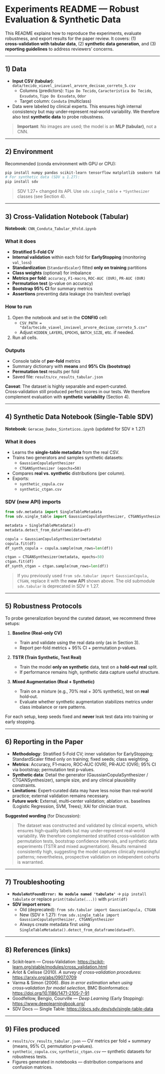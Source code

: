 # Experiments README — Robust Evaluation & Synthetic Data

This README explains how to reproduce the experiments, evaluate robustness, and export results for the paper review. It covers: (1) **cross‑validation with tabular data**, (2) **synthetic data generation**, and (3) **reporting guidelines** to address reviewers’ concerns.

---

## 1) Data
- **Input CSV (tabular)**: `data/tecido_viavel_inviavel_arvore_decisao_correto_5.csv`
  - Columns (predictors): `Tipo Do Tecido`, `Característica Do Tecido`, `Exsudato`, `Tipo Do Exsudato`, `Odor`
  - Target column: `Conduta` (multiclass)
- Data were labeled by clinical experts. This ensures high internal consistency but may under‑represent real‑world variability. We therefore also test **synthetic data** to probe robustness.

> **Important**: No images are used; the model is an **MLP (tabular)**, not a CNN.

---

## 2) Environment
Recommended (conda environment with GPU or CPU):
```bash
pip install numpy pandas scikit-learn tensorflow matplotlib seaborn tabulate
# For synthetic data (SDV ≥ 1.27):
pip install sdv
```
> SDV 1.27+ changed its API. Use `sdv.single_table` + `*Synthesizer` classes (see Section 4).

---

## 3) Cross‑Validation Notebook (Tabular)
**Notebook**: `CNN_Conduta_Tabular_KFold.ipynb`

### What it does
- **Stratified 5‑Fold CV**
- **Internal validation** within each fold for **EarlyStopping** (monitoring `val_loss`)
- **Standardization** (`StandardScaler`) fitted **only on training** partitions
- **Class weights** (optional) for imbalance
- **Metrics per fold**: `accuracy`, `F1‑macro`, `ROC‑AUC (OVR)`, `PR‑AUC (OVR)`
- **Permutation test** (p‑value on accuracy)
- **Bootstrap 95% CI** for summary metrics
- **Assertions** preventing data leakage (no train/test overlap)

### How to run
1. Open the notebook and set in the **CONFIG** cell:
   - `CSV_PATH = "data/tecido_viavel_inviavel_arvore_decisao_correto_5.csv"`
   - Adjust `HIDDEN_LAYERS`, `EPOCHS`, `BATCH_SIZE`, etc. if needed.
2. Run all cells.

### Outputs
- Console table of **per‑fold** metrics
- Summary dictionary with **means** and **95% CIs (bootstrap)**
- **Permutation test** results per fold
- Saved file: `results/cv_results_tabular.json`

**Caveat**: The dataset is highly separable and expert‑curated. Cross‑validation still produced perfect scores in our tests. We therefore complement evaluation with **synthetic variability** (Section 4).

---

## 4) Synthetic Data Notebook (Single‑Table SDV)
**Notebook**: `Geracao_Dados_Sinteticos.ipynb` (updated for SDV ≥ 1.27)

### What it does
- Learns the **single‑table metadata** from the real CSV.
- Trains two generators and samples synthetic datasets:
  - `GaussianCopulaSynthesizer`
  - `CTGANSynthesizer (epochs=50)`
- Compares **real vs. synthetic** distributions (per column).
- Exports:
  - `synthetic_copula.csv`
  - `synthetic_ctgan.csv`

### SDV (new API) imports
```python
from sdv.metadata import SingleTableMetadata
from sdv.single_table import GaussianCopulaSynthesizer, CTGANSynthesizer

metadata = SingleTableMetadata()
metadata.detect_from_dataframe(data=df)

copula = GaussianCopulaSynthesizer(metadata)
copula.fit(df)
df_synth_copula = copula.sample(num_rows=len(df))

ctgan = CTGANSynthesizer(metadata, epochs=50)
ctgan.fit(df)
df_synth_ctgan = ctgan.sample(num_rows=len(df))
```

> If you previously used `from sdv.tabular import GaussianCopula, CTGAN`, replace it with the **new API** shown above. The old submodule `sdv.tabular` is deprecated in SDV ≥ 1.27.

---

## 5) Robustness Protocols
To probe generalization beyond the curated dataset, we recommend three setups:

1. **Baseline (Real‑only CV)**  
   - Train and validate using the real data only (as in Section 3).  
   - Report per‑fold metrics + 95% CI + permutation p‑values.

2. **TSTR (Train Synthetic, Test Real)**  
   - Train the model **only on synthetic** data, test on a **hold‑out real** split.  
   - If performance remains high, synthetic data capture useful structure.

3. **Mixed Augmentation (Real + Synthetic)**  
   - Train on a mixture (e.g., 70% real + 30% synthetic), test on **real** hold‑out.  
   - Evaluate whether synthetic augmentation stabilizes metrics under class imbalance or rare patterns.

For each setup, keep seeds fixed and **never** leak test data into training or early stopping.

---

## 6) Reporting in the Paper
- **Methodology**: Stratified 5‑Fold CV; inner validation for EarlyStopping; StandardScaler fitted only on training; fixed seeds; class weighting.  
- **Metrics**: Accuracy, F1‑macro, ROC‑AUC (OVR), PR‑AUC (OVR); 95% CI via bootstrap; permutation test p‑values.  
- **Synthetic data**: Detail the generator (GaussianCopulaSynthesizer / CTGANSynthesizer), sample size, and any clinical plausibility constraints.  
- **Limitations**: Expert‑curated data may have less noise than real‑world practice; external validation remains necessary.  
- **Future work**: External, multi‑center validation; ablation vs. baselines (Logistic Regression, SVM, Trees); XAI for clinician trust.

**Suggested wording** (for Discussion):  
> The dataset was constructed and validated by clinical experts, which ensures high‑quality labels but may under‑represent real‑world variability. We therefore complemented stratified cross‑validation with permutation tests, bootstrap confidence intervals, and synthetic data experiments (TSTR and mixed augmentation). Results remained consistently high, suggesting the model captures clinically meaningful patterns; nevertheless, prospective validation on independent cohorts is warranted.

---

## 7) Troubleshooting
- **`ModuleNotFoundError: No module named 'tabulate'`** → `pip install tabulate` or replace `print(tabulate(...))` with `print(df)`  
- **SDV import errors**:
  - Old (deprecated): `from sdv.tabular import GaussianCopula, CTGAN`  
  - New (SDV ≥ 1.27): `from sdv.single_table import GaussianCopulaSynthesizer, CTGANSynthesizer`  
  - Always create metadata first using `SingleTableMetadata().detect_from_dataframe(data=df)`.

---

## 8) References (links)
- Scikit‑learn — Cross‑Validation: https://scikit-learn.org/stable/modules/cross_validation.html  
- Arlot & Celisse (2010). *A survey of cross‑validation procedures*: https://arxiv.org/abs/0907.0709  
- Varma & Simon (2006). *Bias in error estimation when using cross‑validation for model selection*, BMC Bioinformatics: https://doi.org/10.1186/1471-2105-7-91  
- Goodfellow, Bengio, Courville — *Deep Learning* (Early Stopping): https://www.deeplearningbook.org/  
- SDV Docs — Single Table: https://docs.sdv.dev/sdv/single-table-data  

---

## 9) Files produced
- `results/cv_results_tabular.json` — CV metrics per fold + summary (means, 95% CI, permutation p‑values).  
- `synthetic_copula.csv`, `synthetic_ctgan.csv` — synthetic datasets for robustness tests.  
- Figures generated in notebooks — distribution comparisons and confusion matrices.

